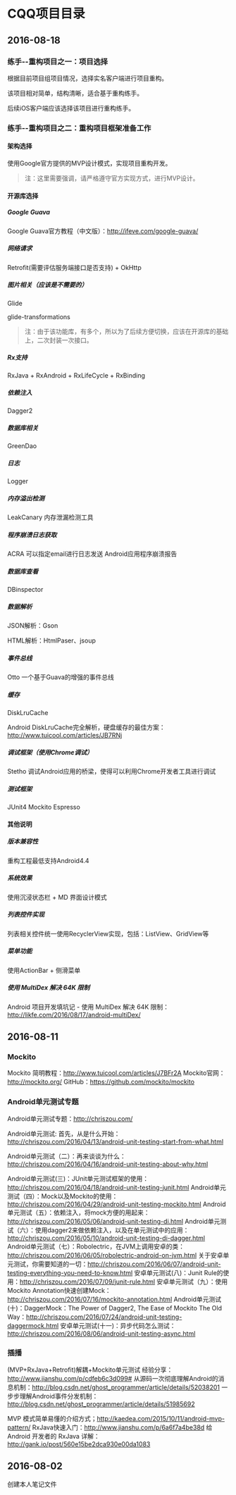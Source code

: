 # CQQ项目目录

## 2016-08-18

### 练手--重构项目之一：项目选择

根据目前项目组项目情况，选择实名客户端进行项目重构。

该项目相对简单，结构清晰，适合基于重构练手。

后续iOS客户端应该选择该项目进行重构练手。

### 练手--重构项目之二：重构项目框架准备工作

#### 架构选择

使用Google官方提供的MVP设计模式，实现项目重构开发。

> 注：这里需要强调，请严格遵守官方实现方式，进行MVP设计。

#### 开源库选择

##### Google Guava

Google Guava官方教程（中文版）：http://ifeve.com/google-guava/

##### 网络请求

Retrofit(需要评估服务端接口是否支持) + OkHttp

##### 图片相关（应该是不需要的）

Glide 

glide-transformations

> 注：由于该功能库，有多个，所以为了后续方便切换，应该在开源库的基础上，二次封装一次接口。

##### Rx支持

RxJava + RxAndroid + RxLifeCycle + RxBinding

##### 依赖注入

Dagger2

##### 数据库相关

GreenDao

##### 日志

Logger

##### 内存溢出检测

LeakCanary 内存泄漏检测工具

##### 程序崩溃日志获取

ACRA 可以指定email进行日志发送  Android应用程序崩溃报告

##### 数据库查看

DBinspector

##### 数据解析

JSON解析：Gson

HTML解析：HtmlPaser、jsoup

##### 事件总线

Otto  一个基于Guava的增强的事件总线

##### 缓存

DiskLruCache

Android DiskLruCache完全解析，硬盘缓存的最佳方案：http://www.tuicool.com/articles/JB7RNj

##### 调试框架（使用Chrome调试）

Stetho 调试Android应用的桥梁，使得可以利用Chrome开发者工具进行调试

##### 测试框架

JUnit4 
Mockito
Espresso


#### 其他说明

##### 版本兼容性

重构工程最低支持Android4.4

##### 系统效果

使用沉浸状态栏 + MD 界面设计模式

##### 列表控件实现

列表相关控件统一使用RecyclerView实现，包括：ListView、GridView等

##### 菜单功能

使用ActionBar + 侧滑菜单

##### 使用 MultiDex 解决 64K 限制

Android 项目开发填坑记 - 使用 MultiDex 解决 64K 限制：http://likfe.com/2016/08/17/android-multiDex/



## 2016-08-11

### Mockito
Mockito 简明教程：http://www.tuicool.com/articles/J7BFr2A
Mockito官网：http://mockito.org/
GitHub：https://github.com/mockito/mockito

### Android单元测试专题
Android单元测试专题：http://chriszou.com/

Android单元测试: 首先，从是什么开始：http://chriszou.com/2016/04/13/android-unit-testing-start-from-what.html

Android单元测试（二）：再来谈谈为什么：http://chriszou.com/2016/04/16/android-unit-testing-about-why.html

Android单元测试(三)：JUnit单元测试框架的使用：http://chriszou.com/2016/04/18/android-unit-testing-junit.html
Android单元测试（四）：Mock以及Mockito的使用：http://chriszou.com/2016/04/29/android-unit-testing-mockito.html
Android单元测试（五）：依赖注入，将mock方便的用起来：http://chriszou.com/2016/05/06/android-unit-testing-di.html
Android单元测试（六）：使用dagger2来做依赖注入，以及在单元测试中的应用：http://chriszou.com/2016/05/10/android-unit-testing-di-dagger.html
Android单元测试（七）：Robolectric，在JVM上调用安卓的类：http://chriszou.com/2016/06/05/robolectric-android-on-jvm.html
关于安卓单元测试，你需要知道的一切：http://chriszou.com/2016/06/07/android-unit-testing-everything-you-need-to-know.html
安卓单元测试(八)：Junit Rule的使用：http://chriszou.com/2016/07/09/junit-rule.html
安卓单元测试（九）：使用Mockito Annotation快速创建Mock：http://chriszou.com/2016/07/16/mockito-annotation.html
Android单元测试(十)：DaggerMock：The Power of Dagger2, The Ease of Mockito The Old Way：http://chriszou.com/2016/07/24/android-unit-testing-daggermock.html
安卓单元测试(十一)：异步代码怎么测试：http://chriszou.com/2016/08/06/android-unit-testing-async.html


### 插播
(MVP+RxJava+Retrofit)解耦+Mockito单元测试 经验分享：http://www.jianshu.com/p/cdfeb6c3d099#
从源码一次彻底理解Android的消息机制：http://blog.csdn.net/ghost_programmer/article/details/52038201
 一步步理解Android事件分发机制：http://blog.csdn.net/ghost_programmer/article/details/51985692

 MVP 模式简单易懂的介绍方式；http://kaedea.com/2015/10/11/android-mvp-pattern/
 RxJava快速入门：http://www.jianshu.com/p/6a6f7a4be38d
 给 Android 开发者的 RxJava 详解：http://gank.io/post/560e15be2dca930e00da1083

## 2016-08-02

创建本人笔记文件